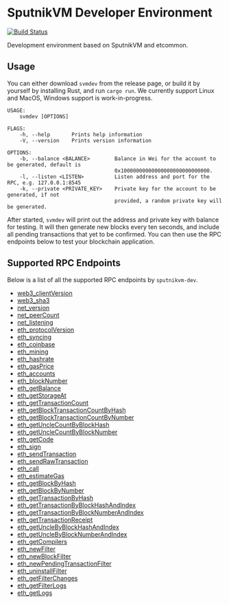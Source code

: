 # SputnikVM Developer Environment

[![Build Status](https://travis-ci.org/ethereumproject/sputnikvm-dev.svg?branch=master)](https://travis-ci.org/ethereumproject/sputnikvm-dev)

Development environment based on SputnikVM and etcommon.

## Usage

You can either download `svmdev` from the release page, or build it by yourself by installing Rust, and run `cargo run`. We currently support Linux and MacOS, Windows support is work-in-progress.

```
USAGE:
    svmdev [OPTIONS]

FLAGS:
    -h, --help       Prints help information
    -V, --version    Prints version information

OPTIONS:
    -b, --balance <BALANCE>        Balance in Wei for the account to be generated, default is
                                   0x10000000000000000000000000000.
    -l, --listen <LISTEN>          Listen address and port for the RPC, e.g. 127.0.0.1:8545
    -k, --private <PRIVATE_KEY>    Private key for the account to be generated, if not
                                   provided, a random private key will be generated.
```

After started, `svmdev` will print out the address and private key with balance for testing. It will then generate new blocks every ten seconds, and include all pending transactions that yet to be confirmed. You can then use the RPC endpoints below to test your blockchain application.

## Supported RPC Endpoints

Below is a list of all the supported RPC endpoints by `sputnikvm-dev`.

* [web3_clientVersion](#web3_clientversion)
* [web3_sha3](#web3_sha3)
* [net_version](#net_version)
* [net_peerCount](#net_peercount)
* [net_listening](#net_listening)
* [eth_protocolVersion](#eth_protocolversion)
* [eth_syncing](#eth_syncing)
* [eth_coinbase](#eth_coinbase)
* [eth_mining](#eth_mining)
* [eth_hashrate](#eth_hashrate)
* [eth_gasPrice](#eth_gasprice)
* [eth_accounts](#eth_accounts)
* [eth_blockNumber](#eth_blocknumber)
* [eth_getBalance](#eth_getbalance)
* [eth_getStorageAt](#eth_getstorageat)
* [eth_getTransactionCount](#eth_gettransactioncount)
* [eth_getBlockTransactionCountByHash](#eth_getblocktransactioncountbyhash)
* [eth_getBlockTransactionCountByNumber](#eth_getblocktransactioncountbynumber)
* [eth_getUncleCountByBlockHash](#eth_getunclecountbyblockhash)
* [eth_getUncleCountByBlockNumber](#eth_getunclecountbyblocknumber)
* [eth_getCode](#eth_getcode)
* [eth_sign](#eth_sign)
* [eth_sendTransaction](#eth_sendtransaction)
* [eth_sendRawTransaction](#eth_sendrawtransaction)
* [eth_call](#eth_call)
* [eth_estimateGas](#eth_estimategas)
* [eth_getBlockByHash](#eth_getblockbyhash)
* [eth_getBlockByNumber](#eth_getblockbynumber)
* [eth_getTransactionByHash](#eth_gettransactionbyhash)
* [eth_getTransactionByBlockHashAndIndex](#eth_gettransactionbyblockhashandindex)
* [eth_getTransactionByBlockNumberAndIndex](#eth_gettransactionbyblocknumberandindex)
* [eth_getTransactionReceipt](#eth_gettransactionreceipt)
* [eth_getUncleByBlockHashAndIndex](#eth_getunclebyblockhashandindex)
* [eth_getUncleByBlockNumberAndIndex](#eth_getunclebyblocknumberandindex)
* [eth_getCompilers](#eth_getcompilers)
* [eth_newFilter](#eth_newfilter)
* [eth_newBlockFilter](#eth_newblockfilter)
* [eth_newPendingTransactionFilter](#eth_newpendingtransactionfilter)
* [eth_uninstallFilter](#eth_uninstallfilter)
* [eth_getFilterChanges](#eth_getfilterchanges)
* [eth_getFilterLogs](#eth_getfilterlogs)
* [eth_getLogs](#eth_getlogs)
